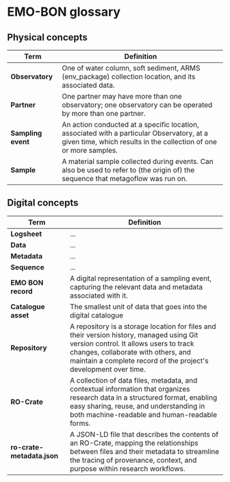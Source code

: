 # EMO-BON glossary 

## Physical concepts
| **Term** | **Definition** |
|----------|-----------------|
| **Observatory** | One of water column, soft sediment, ARMS (env_package) collection location, and its associated data.|
| **Partner** | One partner may have more than one observatory; one observatory can be operated by more than one partner.|
| **Sampling event** | An action conducted at a specific location, associated with a particular Observatory, at a given time, which results in the collection of one or more samples.|
| **Sample** | A material sample collected during events. Can also be used to refer to (the origin of) the sequence that metagoflow was run on.|


## Digital concepts
| **Term** | **Definition** |
|----------|-----------------|
| **Logsheet** | ... | 
| **Data** | ... | 
| **Metadata** | ... | 
| **Sequence** | ... | 
| **EMO BON record** | A digital representation of a sampling event, capturing the relevant data and metadata associated with it. |
| **Catalogue asset** | The smallest unit of data that goes into the digital catalogue |
| **Repository** | A repository is a storage location for files and their version history, managed using Git version control. It allows users to track changes, collaborate with others, and maintain a complete record of the project's development over time. |
| **RO-Crate** | A collection of data files, metadata, and contextual information that organizes research data in a structured format, enabling easy sharing, reuse, and understanding in both machine-readable and human-readable forms. |
| **ro-crate-metadata.json** | A JSON-LD file that describes the contents of an RO-Crate, mapping the relationships between files and their metadata to streamline the tracing of provenance, context, and purpose within research workflows. | 
